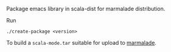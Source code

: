 Package emacs library in scala-dist for marmalade distribution.

Run

    ./create-package <version>

To build a `scala-mode.tar` suitable for upload to [marmalade](http://marmalade-repo.org/).
